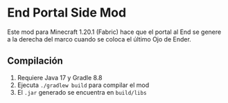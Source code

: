 # End Portal Side Mod

Este mod para Minecraft 1.20.1 (Fabric) hace que el portal al End se genere a la derecha del marco cuando se coloca el último Ojo de Ender.

## Compilación

1. Requiere Java 17 y Gradle 8.8
2. Ejecuta `./gradlew build` para compilar el mod
3. El `.jar` generado se encuentra en `build/libs`
